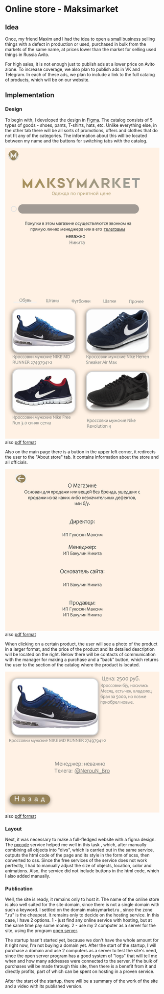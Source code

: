 # Online store - Maksimarket

## Idea

Once, my friend Maxim and I had the idea to open a small business selling things with a defect in production or used, purchased in bulk from the markets of the same name, at prices lower than the market for selling used things in Russia Avito.

For high sales, it is not enough just to publish ads at a lower price on Avito alone. To increase coverage, we also plan to publish ads in VK and Telegram. In each of these ads, we plan to include a link to the full catalog of products, which will be on our website.

## Implementation

### Design
To begin with, I developed the design in [Figma](MaksyMarket.fig). The catalog consists of 5 types of goods - shoes, pants, T-shirts, hats, etc. Unlike everything else, in the other tab there will be all sorts of promotions, offers and clothes that do not fit any of the categories. The information about this will be located between my name and the buttons for switching tabs with the catalog. 

![Index](localhost_8000_index.html.jpg)
also [pdf format](localhost_8000_index.html.pdf) 

Also on the main page there is a button in the upper left corner, it redirects the user to the "About store" tab. It contains information about the store and all officials.

![o_mag](localhost_8000_O_mag.html.jpg)
also [pdf format](localhost_8000_O_mag.html.pdf)

When clicking on a certain product, the user will see a photo of the product in a larger format, and the price of the product and its detailed description will be located on the right. Below there will be contacts of communication with the manager for making a purchase and a "back" button, which returns the user to the section of the catalog where the product is located.

![lot](localhost_8000_NIKE-MD-RUNNER-27497941-2.html.jpg)
also [pdf format](localhost_8000_LIKE-MD-RUNNER-27497941-2.html.pdf)

### Layout

Next, it was necessary to make a full-fledged website with a figma design. The [pxcode](https://www.pxcode.io ) service helped me well in this task , which, after manually combining all objects into "divs", which is carried out in the same service, outputs the html code of the page and its style in the form of scss, then converted to css. Since the free services of the service does not work perfectly, I had to manually adjust the size of objects, location, color and animations. Also, the service did not include buttons in the html code, which I also added manually.

### Publication

Well, the site is ready, it remains only to host it. The name of the online store is also well suited for the site domain, since there is not a single domain with such a keyword. I settled on the domain maksymarket.ru , since the zone ".ru" is the cheapest. It remains only to decide on the hosting service. In this case, I have 2 options. 1 - just find any online service with hosting, but at the same time pay some money. 2 - use my 2 computer as a server for the site, using the program [open server](https://ospanel.io ).

The startup hasn't started yet, because we don't have the whole amount for it right now, I'm not buying a domain yet. After the start of the startup, I will purchase a domain and use 2 computers as a server to test the site's need, since the open server program has a good system of "logs" that will tell me when and how many addresses were connected to the server. If the bulk of purchases will be made through this site, then there is a benefit from it and directly profits, part of which can be spent on hosting in a proven service.

After the start of the startup, there will be a summary of the work of the site and a video with its published version.